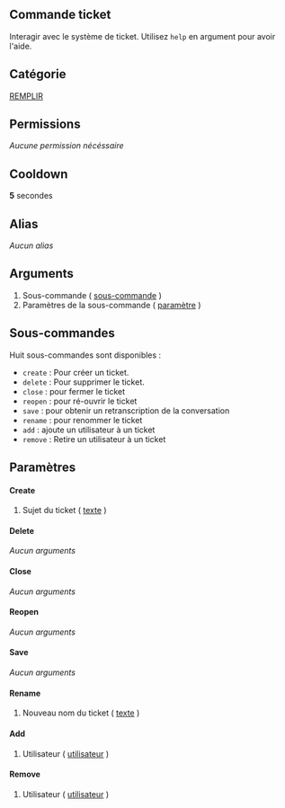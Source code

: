 ## Commande ticket
Interagir avec le système de ticket. Utilisez `help` en argument pour avoir l'aide.

## Catégorie
[REMPLIR](../categories/REMPLIR.md)

## Permissions
*Aucune permission nécéssaire*

## Cooldown
**5** secondes

## Alias
*Aucun alias*

## Arguments
1. Sous-commande ( [sous-commande](#sous-commandes) )
2. Paramètres de la sous-commande ( [paramètre](#paramètres) )

## Sous-commandes
Huit sous-commandes sont disponibles :
* `create` : Pour créer un ticket.
* `delete` : Pour supprimer le ticket.
* `close` : pour fermer le ticket
* `reopen` : pour ré-ouvrir le ticket
* `save` : pour obtenir un retranscription de la conversation
* `rename` : pour renommer le ticket
* `add` : ajoute un utilisateur à un ticket
* `remove` : Retire un utilisateur à un ticket

## Paramètres

#### Create
1. Sujet du ticket ( [texte](../others/texte.md) )

#### Delete
*Aucun arguments*

#### Close
*Aucun arguments*

#### Reopen
*Aucun arguments*

#### Save
*Aucun arguments*

#### Rename
1. Nouveau nom du ticket ( [texte](../others/texte.md) )

#### Add
1. Utilisateur ( [utilisateur](../others/user.md) )

#### Remove
1. Utilisateur ( [utilisateur](../others/user.md) )